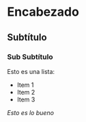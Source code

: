 #  Encabezado
##  Subtítulo
###   Sub Subtítulo

Esto es una lista:
* Item 1
* Item 2
* Item 3


*Esto es lo bueno*
